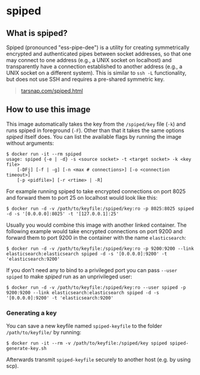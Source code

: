 # spiped

## What is spiped?

Spiped (pronounced "ess-pipe-dee") is a utility for creating symmetrically encrypted and authenticated pipes between socket addresses, so that one may connect to one address (e.g., a UNIX socket on localhost) and transparently have a connection established to another address (e.g., a UNIX socket on a different system). This is similar to `ssh -L` functionality, but does not use SSH and requires a pre-shared symmetric key.

> [tarsnap.com/spiped.html](https://www.tarsnap.com/spiped.html)

## How to use this image

This image automatically takes the key from the `/spiped/key` file (`-k`) and runs spiped in foreground (`-F`). Other than that it takes the same options *spiped* itself does. You can list the available flags by running the image without arguments:

	$ docker run -it --rm spiped
	usage: spiped {-e | -d} -s <source socket> -t <target socket> -k <key file>
	    [-DFj] [-f | -g] [-n <max # connections>] [-o <connection timeout>]
	    [-p <pidfile>] [-r <rtime> | -R]

For example running spiped to take encrypted connections on port 8025 and forward them to port 25 on localhost would look like this:

	$ docker run -d -v /path/to/keyfile:/spiped/key:ro -p 8025:8025 spiped -d -s '[0.0.0.0]:8025' -t '[127.0.0.1]:25'

Usually you would combine this image with another linked container. The following example would take encrypted connections on port 9200 and forward them to port 9200 in the container with the name `elasticsearch`:

	$ docker run -d -v /path/to/keyfile:/spiped/key:ro -p 9200:9200 --link elasticsearch:elasticsearch spiped -d -s '[0.0.0.0]:9200' -t 'elasticsearch:9200'

If you don’t need any to bind to a privileged port you can pass `--user spiped` to make *spiped* run as an unprivileged user:

	$ docker run -d -v /path/to/keyfile:/spiped/key:ro --user spiped -p 9200:9200 --link elasticsearch:elasticsearch spiped -d -s '[0.0.0.0]:9200' -t 'elasticsearch:9200'

### Generating a key

You can save a new keyfile named `spiped-keyfile` to the folder `/path/to/keyfile/` by running:

	$ docker run -it --rm -v /path/to/keyfile:/spiped/key spiped spiped-generate-key.sh

Afterwards transmit `spiped-keyfile` securely to another host (e.g. by using scp).
